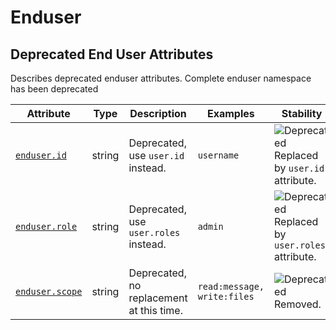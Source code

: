 <!--- Hugo front matter used to generate the website version of this page:
--->

<!-- NOTE: THIS FILE IS AUTOGENERATED. DO NOT EDIT BY HAND. -->
<!-- see templates/registry/markdown/attribute_namespace.md.j2 -->

# Enduser

## Deprecated End User Attributes

Describes deprecated enduser attributes. Complete enduser namespace has been deprecated

| Attribute                                                           | Type   | Description                              | Examples                    | Stability                                                                                          |
| ------------------------------------------------------------------- | ------ | ---------------------------------------- | --------------------------- | -------------------------------------------------------------------------------------------------- |
| <a id="`enduser-id`" href="#`enduser-id`">`enduser.id`</a>          | string | Deprecated, use `user.id` instead.       | `username`                  | ![Deprecated](https://img.shields.io/badge/-deprecated-red)<br>Replaced by `user.id` attribute.    |
| <a id="`enduser-role`" href="#`enduser-role`">`enduser.role`</a>    | string | Deprecated, use `user.roles` instead.    | `admin`                     | ![Deprecated](https://img.shields.io/badge/-deprecated-red)<br>Replaced by `user.roles` attribute. |
| <a id="`enduser-scope`" href="#`enduser-scope`">`enduser.scope`</a> | string | Deprecated, no replacement at this time. | `read:message, write:files` | ![Deprecated](https://img.shields.io/badge/-deprecated-red)<br>Removed.                            |
